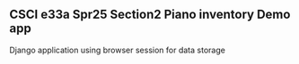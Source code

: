 ## CSCI e33a Spr25 Section2 Piano inventory Demo app
Django application using browser session for data storage
